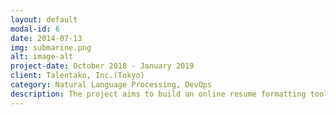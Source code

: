 ```yaml
---
layout: default
modal-id: 6
date: 2014-07-13
img: submarine.png
alt: image-alt
project-date: October 2018 - January 2019
client: Talentako, Inc.(Tokyo)
category: Natural Language Processing, DevOps
description: The project aims to build an online resume formatting tool empowered with Machine Learning. One of my responsibilities was related to conducting research in the field of modern CV parsing approaches that utilize Deep Learning algorithms and architectures. The project requred me to make DevOps work also. So I was managing AWS infrastructure using Terraform as well as I was coniguring GitLab CI/CD pipelines.
---
```

